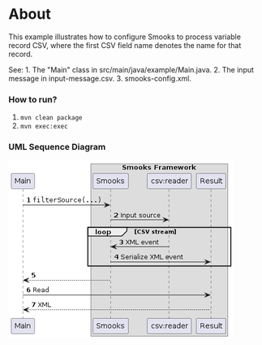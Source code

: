 About
=====

This example illustrates how to configure Smooks to process variable record CSV, where the first CSV field name denotes the name for that record.

See:
    1. The "Main" class in src/main/java/example/Main.java.
    2. The input message in input-message.csv.
    3. smooks-config.xml.

### How to run?

1. `mvn clean package`
2. `mvn exec:exec`

### UML Sequence Diagram

![UML sequence diagram](docs/images/csv-variable-record.png)